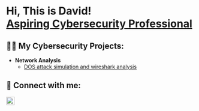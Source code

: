 <h1>Hi, This is David! <br/><a href="https://github.com/davidsunuwar007">Aspiring Cybersecurity Professional</a></h1>

<h2>👨‍💻 My Cybersecurity Projects:</h2>

- <b>Network Analysis</b>
  - [DOS attack simulation and wireshark analysis](https://github.com/davidsunuwar007/Network-analysis-using-tcpdump-and--Wireshark)

<h2> 🤳 Connect with me:</h2>

[<img align="left" alt="DavidSunuwar | LinkedIn" width="22px" src="https://cdn.jsdelivr.net/npm/simple-icons@v3/icons/linkedin.svg" />][linkedin]

[linkedin]: https://linkedin.com/in/david-sunuwar

<!--
**davidsunuwar007/davidsunuwar007** is a ✨ _special_ ✨ repository because its `README.md` (this file) appears on your GitHub profile.

Here are some ideas to get you started:

- 🔭 I’m currently working on ...
- 🌱 I’m currently learning ...
- 👯 I’m looking to collaborate on ...
- 🤔 I’m looking for help with ...
- 💬 Ask me about ...
- 📫 How to reach me: ...
- 😄 Pronouns: ...
- ⚡ Fun fact: ...
-->
